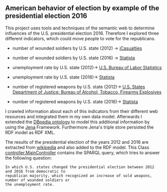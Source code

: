 ## American behavior of election by example of the presidential election 2016

This project uses tools and techniques of the semantic web to determine influences
of the U.S. presidential election 2016. Therefore I explored three different indicators, which
could move people to vote for the republicans.

- number of wounded soldiers by U.S. state (2012) ->
[iCasualties](http://www.icasualties.org/OEF/Fatalities.aspx)
- number of wounded soldiers by U.S. state (2016) ->
[Statista](https://www.statista.com/statistics/303472/us-military-fatalities-in-iraq-and-afghanistan/)

- unemployment rate by U.S. state (2012)->
[U.S. Bureau of Labor Statistics](https://www.bls.gov/lau/lastrk12.htm)
- unemployment rate by U.S. state (2016)->
[Statista](https://www.statista.com/statistics/223675/state-unemployment-rate-in-the-us/)

- number of registered weapons by U.S. state (2012)->
[U.S. States Department of Justice: Bureau of Alcohol, Tobacco, Firearms Explosives](https://www.atf.gov/firearms/docs/report/firearms-commerce-united-states-2011/download)
- number of registered weapons by U.S. state (2016)->
[Statista](https://www.statista.com/statistics/215655/number-of-registered-weapons-in-the-us-by-state/)

I crawled information about each of this indicators from their different web resources and integrated them in my own
data model. Afterwards I extended the [DBpedia ontology](http://mappings.dbpedia.org/server/ontology/classes/) to model this additional information
by using the [Jena](https://jena.apache.org/) Framework. Furthermore Jena's triple store persisted the RDF model as RDF XML.

The results of the presidential election of the years 2012 and 2016 are extracted from [wikipedia](https://en.wikipedia.org/wiki/United_States_presidential_election,_2016)
and also added to the RDF model. This Class [controller.MainController](https://github.com/erohkohl/semantic-web/blob/master/src/main/java/controller/MainController.java) contains
the SPARQL query, which tries to answer the following question:

    In which U.S. states changed the presidential election between 2012 and 2016 from democratic to
    republican majority, which recognized an increase of sold weapons, number of wounded soldiers or
    the unemployment rate.
